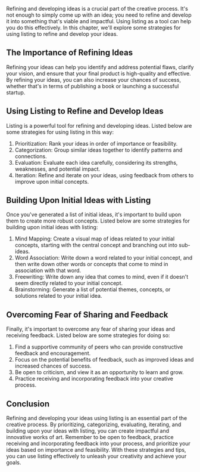 
Refining and developing ideas is a crucial part of the creative process. It's not enough to simply come up with an idea; you need to refine and develop it into something that's viable and impactful. Using listing as a tool can help you do this effectively. In this chapter, we'll explore some strategies for using listing to refine and develop your ideas.

The Importance of Refining Ideas
--------------------------------

Refining your ideas can help you identify and address potential flaws, clarify your vision, and ensure that your final product is high-quality and effective. By refining your ideas, you can also increase your chances of success, whether that's in terms of publishing a book or launching a successful startup.

Using Listing to Refine and Develop Ideas
-----------------------------------------

Listing is a powerful tool for refining and developing ideas. Listed below are some strategies for using listing in this way:

1. Prioritization: Rank your ideas in order of importance or feasibility.
2. Categorization: Group similar ideas together to identify patterns and connections.
3. Evaluation: Evaluate each idea carefully, considering its strengths, weaknesses, and potential impact.
4. Iteration: Refine and iterate on your ideas, using feedback from others to improve upon initial concepts.

Building Upon Initial Ideas with Listing
----------------------------------------

Once you've generated a list of initial ideas, it's important to build upon them to create more robust concepts. Listed below are some strategies for building upon initial ideas with listing:

1. Mind Mapping: Create a visual map of ideas related to your initial concepts, starting with the central concept and branching out into sub-ideas.
2. Word Association: Write down a word related to your initial concept, and then write down other words or concepts that come to mind in association with that word.
3. Freewriting: Write down any idea that comes to mind, even if it doesn't seem directly related to your initial concept.
4. Brainstorming: Generate a list of potential themes, concepts, or solutions related to your initial idea.

Overcoming Fear of Sharing and Feedback
---------------------------------------

Finally, it's important to overcome any fear of sharing your ideas and receiving feedback. Listed below are some strategies for doing so:

1. Find a supportive community of peers who can provide constructive feedback and encouragement.
2. Focus on the potential benefits of feedback, such as improved ideas and increased chances of success.
3. Be open to criticism, and view it as an opportunity to learn and grow.
4. Practice receiving and incorporating feedback into your creative process.

Conclusion
----------

Refining and developing your ideas using listing is an essential part of the creative process. By prioritizing, categorizing, evaluating, iterating, and building upon your ideas with listing, you can create impactful and innovative works of art. Remember to be open to feedback, practice receiving and incorporating feedback into your process, and prioritize your ideas based on importance and feasibility. With these strategies and tips, you can use listing effectively to unleash your creativity and achieve your goals.
